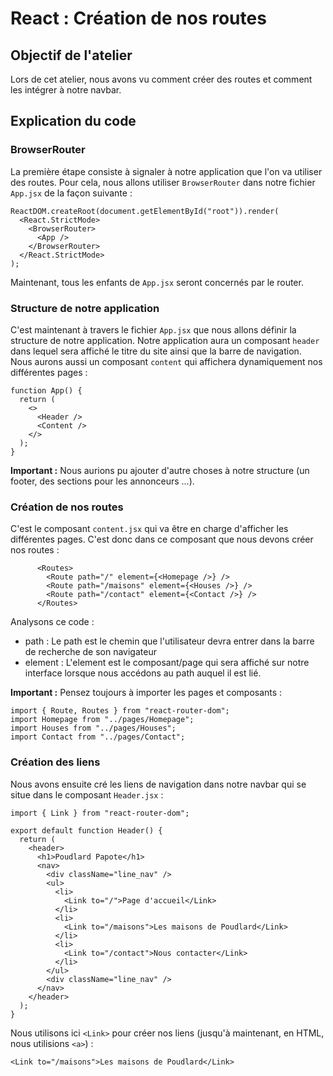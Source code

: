 # React : Création de nos routes

## Objectif de l'atelier
Lors de cet atelier, nous avons vu comment créer des routes et comment les intégrer à notre navbar.

## Explication du code
### BrowserRouter
La première étape consiste à signaler à notre application que l'on va utiliser des routes. Pour cela, nous allons utiliser `BrowserRouter` dans notre fichier `App.jsx` de la façon suivante :

```
ReactDOM.createRoot(document.getElementById("root")).render(
  <React.StrictMode>
    <BrowserRouter>
      <App />
    </BrowserRouter>
  </React.StrictMode>
);
```

Maintenant, tous les enfants de `App.jsx` seront concernés par le router.

### Structure de notre application

C'est maintenant à travers le fichier `App.jsx` que nous allons définir la structure de notre application. Notre application aura un composant `header` dans lequel sera affiché le titre du site ainsi que la barre de navigation.
Nous aurons aussi un composant `content` qui affichera dynamiquement nos différentes pages :

```
function App() {
  return (
    <>
      <Header />
      <Content />
    </>
  );
}
```
**Important :** Nous aurions pu ajouter d'autre choses à notre structure (un footer, des sections pour les annonceurs ...).

### Création de nos routes

C'est le composant `content.jsx` qui va être en charge d'afficher les différentes pages. C'est donc dans ce composant que nous devons créer nos routes :

```
      <Routes>
        <Route path="/" element={<Homepage />} />
        <Route path="/maisons" element={<Houses />} />
        <Route path="/contact" element={<Contact />} />
      </Routes>
```
Analysons ce code :
- path : Le path est le chemin que l'utilisateur devra entrer dans la barre de recherche de son navigateur
- element : L'element est le composant/page qui sera affiché sur notre interface lorsque nous accédons au path auquel il est lié.

**Important :** Pensez toujours à importer les pages et composants :

```
import { Route, Routes } from "react-router-dom";
import Homepage from "../pages/Homepage";
import Houses from "../pages/Houses";
import Contact from "../pages/Contact";
```

### Création des liens

Nous avons ensuite cré les liens de navigation dans notre navbar qui se situe dans le composant `Header.jsx` :

```
import { Link } from "react-router-dom";

export default function Header() {
  return (
    <header>
      <h1>Poudlard Papote</h1>
      <nav>
        <div className="line_nav" />
        <ul>
          <li>
            <Link to="/">Page d'accueil</Link>
          </li>
          <li>
            <Link to="/maisons">Les maisons de Poudlard</Link>
          </li>
          <li>
            <Link to="/contact">Nous contacter</Link>
          </li>
        </ul>
        <div className="line_nav" />
      </nav>
    </header>
  );
}
```

Nous utilisons ici `<Link>` pour créer nos liens (jusqu'à maintenant, en HTML, nous utilisions `<a>`) :

```
<Link to="/maisons">Les maisons de Poudlard</Link>
```
